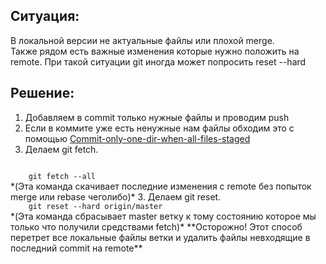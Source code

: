 Ситуация:
-------------
В локальной версии не актуальные файлы или плохой merge.   
Также рядом есть важные изменения которые нужно положить на remote.
При такой ситуации git иногда может попросить reset --hard

Решение:
-------------
1. Добавляем в commit только нужные файлы и проводим push
  1. Если в коммите уже есть ненужные нам файлы обходим это с помощью [Commit-only-one-dir-when-all-files-staged](https://github.com/noon-ehos/memcrab-git-tutorial/blob/master/Commit-only-one-dir-when-all-files-staged.md "memcrab-git-tutorial")
2. Делаем git fetch.   
<code>
	git fetch --all
</code>  
*(Эта команда скачивает последние изменения с remote без попыток merge или rebase чеголибо)*  
3. Делаем git reset.   
<code>
	git reset --hard origin/master
</code>  
*(Эта команда сбрасывает master ветку к тому состоянию которое мы только что получили средствами fetch)*  
**Осторожно! Этот способ перетрет все локальные файлы ветки и удалить файлы невходящие в последний commit на remote**
